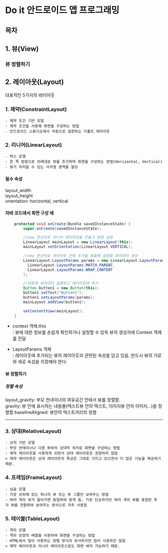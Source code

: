 Do it 안드로이드 앱 프로그래밍
======

목차
----
## 1. 뷰(View)

### 뷰 정렬하기


## 2. 레이아웃(Layout)
대표적인 5가지의 레이아웃
### 1. 제약(ConstraintLayout)
    - 제약 조건 기반 모델
    - 제약 조건을 사용해 화면을 구성하는 방법
    - 안드로이드 스튜디오에서 자동으로 설정하는 디폴트 레이아웃
    
### 2. 리니어(LinearLayout)
    - 박스 모델
    - 한 쪽 방향으로 차례대로 뷰를 추가하며 화면을 구성하는 방법(Horizontal, Vertical)
    - 뷰가 차지할 수 있는 사각형 영역을 할당

#### 필수 속성
layout_width<br>
layout_height<br>
orientation: horizontal, vertical 

#### 자바 코드에서 화면 구성 예


~~~java
    protected void onCreate(Bundle savedInstanceState) {
        super.onCreate(savedInstanceState);

        //new 연산자로 리니어 레이아웃을 만들고 방향 설정
        LinearLayout mainLayout = new LinearLayout(this);
        mainLayout.setOrientation(LinearLayout.VERTICAL);

        //new 연산자로 레이아웃 안에 추가될 뷰들에 설정할 파라미터 생성
        LinearLayout.LayoutParams params = new LinearLayout.LayoutParams(
          LinearLayout.LayoutParams.MATCH_PARENT,
          LinearLayout.LayoutParams.WRAP_CONTENT
        );

        //버튼에 파라미터 설정하고 레이아웃에 추가
        Button button1 = new Button(this);
        button1.setText("Button1");
        button1.setLayoutParams(params);
        mainLayout.addView(button1);

        setContentView(mainLayout);
    }
~~~

* context 객체:this<br>
: 뷰에 대한 정보를 손쉽게 확인하거나 설정할 수 있독 뷰의 생성자에 Context 객체를 전달

* LayoutParams 객체<br>
: 레이아웃에 추가되는 뷰의 레이아웃과 관련된 속성을 담고 있음.
반드시 뷰의 가로와 세로 속성을 지정해야 한다. 

#### 뷰 정렬하기
##### 정렬 속성
layout_gravity: 부모 컨네이너의 여유공간 안에서 뷰를 정렬함.<br>
gravity: 뷰 안에 표시하는 내용물(텍스트뷰 안의 텍스트, 이미지뷰 안의 이미지...)을 정렬함
baselineAligned: 뷰안의 텍스트끼리의 정렬


-----------------------------------------

### 3. 상대(RelativeLayout)
    - 규칙 기반 모델
    - 부모 컨테이너나 다른 뷰와의 상대적 위치로 화면을 구성하는 방법
    - 제약 레이아웃을 사용하게 되면서 상대 레이아웃은 권장하지 않음
    > 제약 레이아웃은 상대 레이아웃의 특성은 그대로 가지고 있으면서 더 많은 기능을 제공하기 때문.
### 4. 프레임(FrameLayout)
    - 싱글 모델
    - 가장 상위에 있는 하나의 뷰 또는 뷰 그룹만 보여주는 방법
    - 여러 개의 뷰가 들어가면 중첩하여 쌓게 됨. 가장 단순하지만 여러 개의 뷰를 중첩한 후 
    각 뷰를 전환하여 보여주는 방식으로 자주 사용함
### 5. 테이블(TableLayout)
    - 격자 모델
    - 격자 모양의 배열을 사용하여 화면을 구성하는 방법
    - HTML에서 많이 사용하는 정렬 방식과 유사하지만 많이 사용하진 않음
    > 제약 레이아웃과 리니어 레이아웃으로도 화면 배치 가능하기 때문.
    

    
